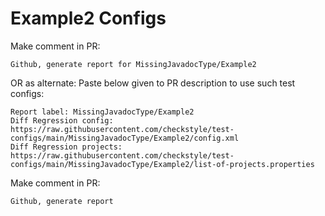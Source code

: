 # Example2 Configs
Make comment in PR:
```
Github, generate report for MissingJavadocType/Example2
```
OR as alternate:
Paste below given to PR description to use such test configs:
```
Report label: MissingJavadocType/Example2
Diff Regression config: https://raw.githubusercontent.com/checkstyle/test-configs/main/MissingJavadocType/Example2/config.xml
Diff Regression projects: https://raw.githubusercontent.com/checkstyle/test-configs/main/MissingJavadocType/Example2/list-of-projects.properties
```
Make comment in PR:
```
Github, generate report
```
